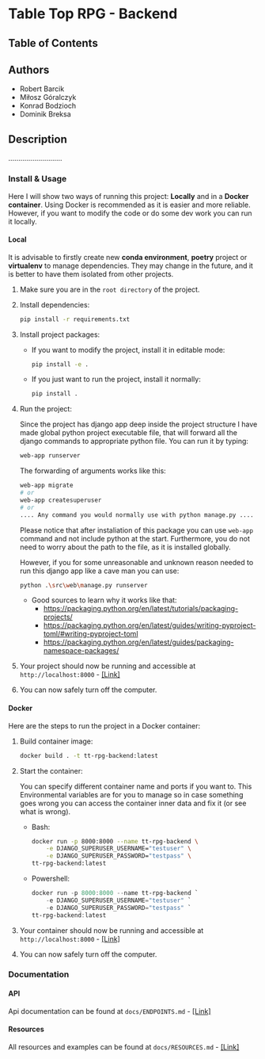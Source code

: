 # Table Top RPG - Backend

## Table of Contents

## Authors

- Robert Barcik
- Miłosz Góralczyk
- Konrad Bodzioch
- Dominik Breksa

## Description

...........................

### Install & Usage

Here I will show two ways of running this project: **Locally** and in a **Docker container**. Using Docker is recommended 
as it is easier and more reliable. However, if you want to modify the code or do some dev work you can run it locally.

#### Local

It is advisable to firstly create new **conda environment**, **poetry** project or **virtualenv** to manage dependencies.
They may change in the future, and it is better to have them isolated from other projects.

1. Make sure you are in the `root directory` of the project.
2. Install dependencies:
    ```bash
    pip install -r requirements.txt
    ```
3. Install project packages:
    - If you want to modify the project, install it in editable mode:
        ```bash
        pip install -e .
        ```
    - If you just want to run the project, install it normally:
        ```bash
        pip install .
        ```
4. Run the project:
    
    Since the project has django app deep inside the project structure I have made global python project executable
    file, that will forward all the django commands to appropriate python file. You can run it by typing:

    ```bash
    web-app runserver
    ```
   
    The forwarding of arguments works like this:

    ```bash
    web-app migrate
    # or
    web-app createsuperuser
    # or
    .... Any command you would normally use with python manage.py ....
    ```
 
    Please notice that after instaliation of this package you can use `web-app` command and not include python at the start.
    Furthermore, you do not need to worry about the path to the file, as it is installed globally.

    However, if you for some unreasonable and unknown reason needed to run this django app like a cave man you can use:
    
    ```bash
    python .\src\web\manage.py runserver
    ```
   
    - Good sources to learn why it works like that:
      - https://packaging.python.org/en/latest/tutorials/packaging-projects/
      - https://packaging.python.org/en/latest/guides/writing-pyproject-toml/#writing-pyproject-toml
      - https://packaging.python.org/en/latest/guides/packaging-namespace-packages/

5. Your project should now be running and accessible at `http://localhost:8000` - [\[Link\]](http://localhost:8000)

6. You can now safely turn off the computer.

#### Docker

Here are the steps to run the project in a Docker container:

1. Build container image:
    ```bash
    docker build . -t tt-rpg-backend:latest
    ```
2. Start the container:

    You can specify different container name and ports if you want to. This Environmental variables are for you to manage
    so in case something goes wrong you can access the container inner data and fix it (or see what is wrong).

    - Bash:
        ```bash
        docker run -p 8000:8000 --name tt-rpg-backend \
            -e DJANGO_SUPERUSER_USERNAME="testuser" \
            -e DJANGO_SUPERUSER_PASSWORD="testpass" \
        tt-rpg-backend:latest
        ```
    - Powershell:
        ```powershell
        docker run -p 8000:8000 --name tt-rpg-backend `
            -e DJANGO_SUPERUSER_USERNAME="testuser" `
            -e DJANGO_SUPERUSER_PASSWORD="testpass" `
        tt-rpg-backend:latest
        ```

3. Your container should now be running and accessible at `http://localhost:8000` - [\[Link\]](http://localhost:8000)

4. You can now safely turn off the computer.

### Documentation

#### API

Api documentation can be found at `docs/ENDPOINTS.md` - [\[Link\]](./docs/ENDPOINTS.md)

#### Resources

All resources and examples can be found at `docs/RESOURCES.md` - [\[Link\]](./docs/resources/RESOURCES.md)